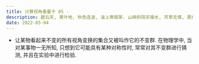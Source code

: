 ```yaml
---
title: 计算视角看量子 05 -
description: 碧云天, 黄叶地, 秋色连波, 波上寒烟翠. 山映斜阳天接水, 芳草无情, 更在斜阳外.
date: 2022-05-04
---
```


- 让某物看起来不变的所有视角变换的集合又被叫作它的不变群.
  在物理学中, 当对某事物一无所知, 只想到它可能具有某种对称性时,
  常常对其不变群进行猜测, 并且在实验中进行检验.
